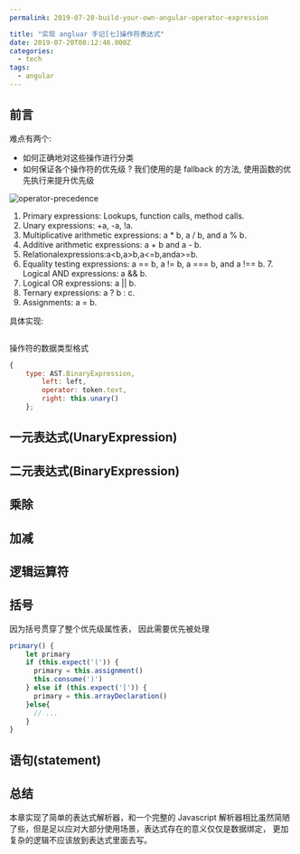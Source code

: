 ```yaml
---
permalink: 2019-07-20-build-your-own-angular-operator-expression

title: "实现 angluar 手记[七]操作符表达式"
date: 2019-07-20T08:12:46.000Z
categories:
  - tech
tags:
  - angular
---
```


## 前言

难点有两个:

- 如何正确地对这些操作进行分类
- 如何保证各个操作符的优先级 ? 我们使用的是 fallback 的方法, 使用函数的优先执行来提升优先级

![operator-precedence]()

1. Primary expressions: Lookups, function calls, method calls.
2. Unary expressions: +a, -a, !a.
3. Multiplicative arithmetic expressions: a \* b, a / b, and a % b.
4. Additive arithmetic expressions: a + b and a - b.
5. Relationalexpressions:a<b,a>b,a<=b,anda>=b.
6. Equality testing expressions: a == b, a != b, a === b, and a !== b. 7. Logical AND expressions: a && b.
7. Logical OR expressions: a || b.
8. Ternary expressions: a ? b : c.
9. Assignments: a = b.

具体实现:

```

```

操作符的数据类型格式

```javascript
{
    type: AST.BinaryExpression,
        left: left,
        operator: token.text,
        right: this.unary()
    };
```

## 一元表达式(UnaryExpression)

## 二元表达式(BinaryExpression)

## 乘除

## 加减

## 逻辑运算符

## 括号

因为括号贯穿了整个优先级属性表， 因此需要优先被处理

```js
primary() {
    let primary
    if (this.expect('(')) {
      primary = this.assignment()
      this.consume(')')
    } else if (this.expect('[')) {
      primary = this.arrayDeclaration()
    }else{
      // ...
    }
}
```

## 语句(statement)

## 总结

本章实现了简单的表达式解析器，和一个完整的 Javascript 解析器相比虽然简陋了些，但是足以应对大部分使用场景，表达式存在的意义仅仅是数据绑定， 更加复杂的逻辑不应该放到表达式里面去写。
